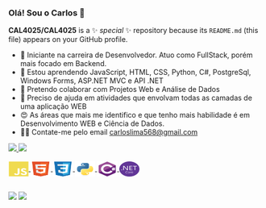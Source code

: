 ### Olá! Sou o Carlos 👋


**CAL4025/CAL4025** is a ✨ _special_ ✨ repository because its `README.md` (this file) appears on your GitHub profile.

- 🔭 Iniciante na carreira de Desenvolvedor. Atuo como FullStack, porém mais focado em Backend.
- 🌱 Estou aprendendo JavaScript, HTML, CSS, Python, C#, PostgreSql, Windows Forms, ASP.NET MVC e API .NET
- 👯 Pretendo colaborar com Projetos Web e Análise de Dados
- 🤔 Preciso de ajuda em atividades que envolvam todas as camadas de uma aplicação WEB
- 😍 As áreas que mais me identifico e que tenho mais habilidade é em Desenvolvimento WEB e Ciência de Dados.
- 👨‍💻 Contate-me pelo email carloslima568@gmail.com


<div>
  <a href="https://github.com/CAL4025">
  <img height="180em" src="https://github-readme-stats.vercel.app/api?username=CAL4025&show_icons=true&theme=maroongold&include_all_commits=true&count_private=true"/>
  <img height="180em" src="https://github-readme-stats.vercel.app/api/top-langs/?username=CAL4025&layout=compact&langs_count=7&theme=maroongold"/>
</div>
<div style="display: inline_block"><br>
  <img align="center" alt="Rafa-Js" height="30" width="40" src="https://raw.githubusercontent.com/devicons/devicon/master/icons/javascript/javascript-plain.svg">
  <img align="center" alt="Rafa-HTML" height="30" width="40" src="https://raw.githubusercontent.com/devicons/devicon/master/icons/html5/html5-original.svg">
  <img align="center" alt="Rafa-CSS" height="30" width="40" src="https://raw.githubusercontent.com/devicons/devicon/master/icons/css3/css3-original.svg">
  <img align="center" alt="Rafa-Python" height="30" width="40" src="https://raw.githubusercontent.com/devicons/devicon/master/icons/python/python-original.svg">
  <img align="center" alt="Rafa-Csharp" height="30" width="40" src="https://raw.githubusercontent.com/devicons/devicon/master/icons/csharp/csharp-original.svg">
  <img align="center" alt="Rafa-React" height="30" width="40" src="https://raw.githubusercontent.com/devicons/devicon/master/icons/dotnetcore/dotnetcore-original.svg">
</div>
  
  
   ##
 
<div> 
  <a href="https://www.instagram.com/carlosmalide" target="_blank"><img src="https://img.shields.io/badge/-Instagram-%23E4405F?style=for-the-badge&logo=instagram&logoColor=white" target="_blank"></a>
  <a href="https://www.linkedin.com/in/carlos-alberto-de-lima-a64221137/" target="_blank"><img src="https://img.shields.io/badge/-LinkedIn-%230077B5?style=for-the-badge&logo=linkedin&logoColor=white" target="_blank"></a> 
</div>
